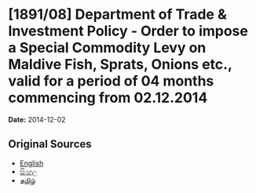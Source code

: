 # [1891/08] Department of Trade & Investment Policy - Order to impose a Special Commodity Levy on Maldive Fish, Sprats, Onions etc., valid for a period of 04 months commencing from 02.12.2014

**Date:** 2014-12-02

## Original Sources

- [English](https://documents.gov.lk/view/extra-gazettes/2014/12/1891-08_E.pdf)
- [සිංහල](https://documents.gov.lk/view/extra-gazettes/2014/12/1891-08_S.pdf)
- [தமிழ்](https://documents.gov.lk/view/extra-gazettes/2014/12/1891-08_T.pdf)
